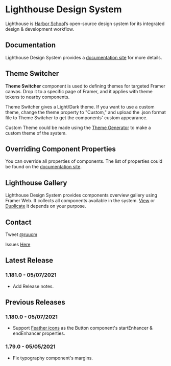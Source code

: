 # Lighthouse Design System

Lighthouse is [Harbor School](https://link.harbor.school/lighthouse-package-framer)’s open-source design system for its integrated design & development workflow.

## Documentation

Lighthouse Design System provides a [documentation site](https://lighthouse.harbor.school) for more details.

## Theme Switcher

**Theme Switcher** component is used to defining themes for targeted Framer canvas. Drop it to a specific page of Framer, and it applies with theme tokens to nearby components.

Theme Switcher gives a Light/Dark theme. If you want to use a custom theme, change the theme property to "Custom," and upload the .json format file to Theme Switcher to get the components' custom appearance.

Custom Theme could be made using the [Theme Generator](https://lighthouse.harbor.school/theme/theme-generator/) to make a custom theme of the system.

## Overriding Component Properties

You can override all properties of components. The list of properties could be found on the [documentation site](https://lighthouse.harbor.school).

## Lighthouse Gallery

Lighthouse Design System provides components overview gallery using Framer Web. It collects all components available in the system.
[View](https://framer.com/projects/lighthouse-gallery--ky1cQZRYNQoLD9MZTOC3-5ckF8) or [Duplicate](https://framer.com/projects/new?duplicate=ky1cQZRYNQoLD9MZTOC3) it depends on your purpose.

## Contact

Tweet [@ruucm](http://twitter.com/ruucm)

Issues [Here](https://github.com/harbor-school/lighthouse/issues)

## Latest Release

### **1.181.0 - 05/07/2021**

- Add Release notes.

## Previous Releases

### **1.180.0 - 05/07/2021**

- Support [Feather icons](https://feathericons.com) as the Button component's startEnhancer & endEnhancer properties.

### **1.79.0 - 05/05/2021**

- Fix typography component's margins.
